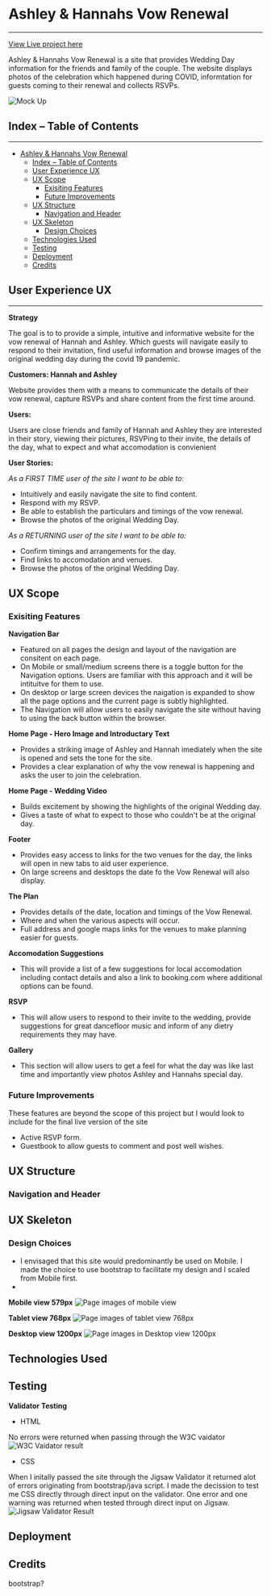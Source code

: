 # Ashley & Hannahs Vow Renewal
***
[View Live project here](https://janebmckenna.github.io/milestone-project-1/)

Ashley & Hannahs Vow Renewal is a site that provides Wedding Day information for the friends and family of the couple. The website displays photos of the celebration which happened during COVID, informtation for guests coming to their renewal and collects RSVPs. 

![Mock Up](assets/images/Ashley%20%26%20Hannah%20diff%20viewports.png)

## Index – Table of Contents
***
- [Ashley \& Hannahs Vow Renewal](#ashley--hannahs-vow-renewal)
  - [Index – Table of Contents](#index--table-of-contents)
  - [User Experience UX](#user-experience-ux)
  - [UX Scope](#ux-scope)
    - [Exisiting Features](#exisiting-features)
    - [Future Improvements](#future-improvements)
  - [UX Structure](#ux-structure)
    - [Navigation and Header](#navigation-and-header)
  - [UX Skeleton](#ux-skeleton)
    - [Design Choices](#design-choices)
  - [Technologies Used](#technologies-used)
  - [Testing](#testing)
  - [Deployment](#deployment)
  - [Credits](#credits)

## User Experience UX
***
**Strategy**

The goal is to  to provide a simple, intuitive and informative website for the vow renewal of Hannah and Ashley. Which guests will navigate easily to respond to their invitation, find useful information and browse images of the original wedding day during the covid 19 pandemic.

**Customers: Hannah and Ashley**

Website provides them with a means to communicate the details of their vow renewal, capture RSVPs and share content from the first time around.

**Users:**

Users are close friends and family of Hannah and Ashley they are interested in their story, viewing their pictures, RSVPing to their invite, the details of the day, what to expect and what accomodation is convienient 

**User Stories:**

_As a FIRST TIME user of the site I want to be able to:_
* Intuitively and easily navigate the site to find content.
* Respond with my RSVP.
* Be able to establish the particulars and timings of the vow renewal.
* Browse the photos of the original Wedding Day.

_As a RETURNING user of the site I want to be able to:_
* Confirm timings and arrangements for the day.
* Find links to accomodation and venues.
* Browse the photos of the original Wedding Day.

## UX Scope 
### Exisiting Features

**Navigation Bar**

- Featured on all pages the design and layout of the navigation are consitent on each page. 
- On Mobile or small/medium screens there is a toggle button for the Navigation options. Users are familiar with this approach and it will be intituitve for them to use. 
- On desktop or large screen devices the naigation is expanded to show all the page options and the current page is subtly highlighted. 
- The Navigation will allow users to easily navigate the site without having to using the back button within the browser. 

**Home Page - Hero Image and Introductary Text**

- Provides a striking image of Ashley and Hannah imediately when the site is opened and sets the tone for the site. 
- Provides a clear explanation of why the vow renewal is happening and asks the user to join the celebration. 

**Home Page - Wedding Video**

- Builds excitement by showing the highlights of the original Wedding day.
- Gives a taste of what to expect to those who couldn't be at the original day.

**Footer**

- Provides easy access to links for the two venues for the day, the links will open in new tabs to aid user experience. 
- On large screens and desktops the date fo the Vow Renewal will also display. 

**The Plan**

- Provides details of the date, location and timings of the Vow Renewal. 
- Where and when the various aspects will occur.
- Full address and google maps links for the venues to make planning easier for guests. 

**Accomodation Suggestions**

- This will provide a list of a few suggestions for local accomodation including contact details and also a link to booking.com where additional options can be found. 

**RSVP**

- This will allow users to respond to their invite to the wedding, provide suggestions for great dancefloor music and inform of any dietry requirements they may have. 

**Gallery**

- This section will allow users to get a feel for what the day was like last time and importantly view photos Ashley and Hannahs special day.

### Future Improvements

These features are beyond the scope of this project but I would look to include for the final live version of the site

- Active RSVP form.
- Guestbook to allow guests to comment and post well wishes. 

## UX Structure

### Navigation and Header

## UX Skeleton

### Design Choices

- I envisaged that this site would predominantly be used on Mobile. I made the choice to use bootstrap to facilitate my design and I scaled from Mobile first.
- 
  
**Mobile view 579px**
![Page images of mobile view](assets/wireframes/Mobile%20view%20579px.png)

**Tablet view 768px**
![Page images of tablet view 768px](assets/wireframes/Tablet%20view%20678px.png)

**Desktop view 1200px**
![Page images in Desktop view 1200px](assets/wireframes/Desktop%20view%201200px.png)

## Technologies Used

## Testing

**Validator Testing**

- HTML

No errors were returned when passing through the W3C vaidator 
![W3C Vaidator result](assets/testing/Screenshot%202023-07-02%20at%2011.23.04.png)

- CSS

When I initally passed the site through the Jigsaw Validator it returned alot of errors originating from bootstrap/java script. I made the decission to test me CSS directly through direct input on the validator. 
One error and one warning was returned when tested through direct input on Jigsaw. 
![Jigsaw Validator Result](assets/testing/Screenshot%202023-07-02%20at%2011.28.17.png)

## Deployment

## Credits
bootstrap?
